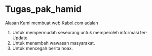 # Tugas_pak_hamid
Alasan Kami membuat web Kabol.com adalah
1. Untuk mempermudah seseorang untuk memperoleh informasi ter-Update.
2. Untuk menambah wawasan masyarakat.
3. Untuk mencegah berita hoax.
